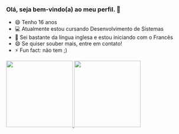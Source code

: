 ### Olá, seja bem-vindo(a) ao meu perfil. 👋

- 😄 Tenho 16 anos
- 💻 Atualmente estou cursando Desenvolvimento de Sistemas
- 💬 Sei bastante da língua inglesa e estou iniciando com o Francês
- 😄 Se quiser souber mais, entre em contato!
- ⚡ Fun fact: não tem ;)

<div>
<a href="https://github.com/miguelvent">
<img height="180em" src="https://github-readme-stats.vercel.app/api/top-langs/?username=miguelvent&layout=compact&langs_count=7&theme=dracula"/>
<img height="180em" src="https://github-readme-stats.vercel.app/api?username=miguelventi&show_icons=true&theme=dracula&include_all_commits=true&count_private=true"/>
</div>

             
          
